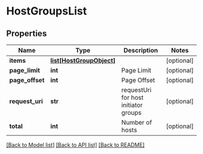 # HostGroupsList

## Properties
Name | Type | Description | Notes
------------ | ------------- | ------------- | -------------
**items** | [**list[HostGroupObject]**](HostGroupObject.md) |  | [optional] 
**page_limit** | **int** | Page Limit | [optional] 
**page_offset** | **int** | Page Offset | [optional] 
**request_uri** | **str** | requestUri for host initiator groups | [optional] 
**total** | **int** | Number of hosts | [optional] 

[[Back to Model list]](../README.md#documentation-for-models) [[Back to API list]](../README.md#documentation-for-api-endpoints) [[Back to README]](../README.md)


